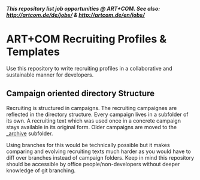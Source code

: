 _**This repository list job opportunities @ ART+COM. See also: http://artcom.de/de/jobs/ & http://artcom.de/en/jobs/**_

# ART+COM Recruiting Profiles & Templates

Use this repository to write recruiting profiles in a collaborative and sustainable manner for developers.

## Campaign oriented directory Structure

Recruiting is structured in campaigns. The recruiting campaignes are reflected in the directory structure. Every campaign lives in a subfolder of its own. A recruiting text which was used once in a concrete campaign stays available in its original form. Older campaigns are moved to the [_archive](_archive) subfolder.

Using branches for this would be technically possible but it makes comparing and evolving recruiting texts much harder as you would have to diff over branches instead of campaign folders. Keep in mind this repository should be accessible by office people/non-developers without deeper knowledge of git branching.
